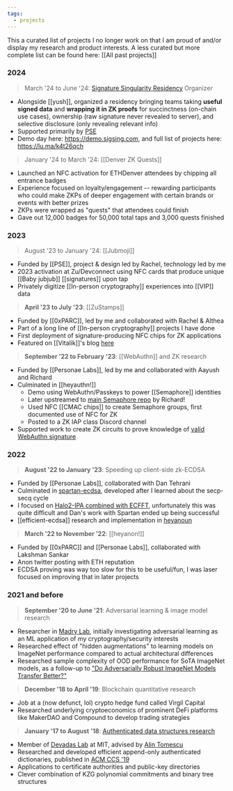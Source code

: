 ```yaml
---
tags:
  - projects
---
```

This a curated list of projects I no longer work on that I am proud of and/or display my research and product interests. A less curated but more complete list can be found here: [[All past projects]]

### 2024
> March '24 to June '24: [Signature Singularity Residency](https://sigsing.com) Organizer
- Alongside [[yush]], organized a residency bringing teams taking **useful signed data** and **wrapping it in ZK proofs** for succinctness (on-chain use cases), ownership (raw signature never revealed to server), and selective disclosure (only revealing relevant info)
- Supported primarily by [PSE](https://pse.dev)
- Demo day here: https://demo.sigsing.com, and full list of projects here: https://lu.ma/k4t26qch

> January '24 to March '24:  [[Denver ZK Quests]]
- Launched an NFC activation for ETHDenver attendees by chipping all entrance badges
- Experience focused on loyalty/engagement -- rewarding participants who could make ZKPs of deeper engagement with certain brands or events with better prizes 
- ZKPs were wrapped as "quests" that attendees could finish
- Gave out 12,000 badges for 50,000 total taps and 3,000 quests finished

### 2023

> August '23 to January '24: [[Jubmoji]]
- Funded by [[PSE]], project & design led by Rachel, technology led by me
- 2023 activation at Zu/Devconnect using NFC cards that produce unique [[Baby jubjub]] [[signatures]] upon tap
- Privately digitize [[In-person cryptography]] experiences into [[VIP]] data

> **April '23 to July '23**: [[ZuStamps]]
- Funded by [[0xPARC]], led by me and collaborated with Rachel & Althea
- Part of a long line of [[In-person cryptography]] projects I have done
- First deployment of signature-producing NFC chips for ZK applications
- Featured on [[Vitalik]]'s blog [here](https://vitalik.eth.limo/general/2023/06/09/three_transitions.html#:~:text=But%20the%20Zupass%20system%20also%20began%20to%20have%20other%20apps%20built%20on%20top)

> **September '22 to February '23**: [[WebAuthn]] and ZK research
- Funded by [[Personae Labs]], led by me and collaborated with Aayush and Richard
- Culminated in [[heyauthn!]]
	- Demo using WebAuthn/Passkeys to power [[Semaphore]] identities
	- Later upstreamed to [main Semaphore repo](https://github.com/semaphore-protocol/semaphore/tree/main/packages/heyauthn) by Richard!
	- Used NFC [[CMAC chips]] to create Semaphore groups, first documented use of NFC for ZK
	- Posted to a ZK IAP class Discord channel
- Supported work to create ZK circuits to prove knowledge of [valid WebAuthn signature](https://github.com/zkwebauthn/webauthn-halo2)

### 2022

> **August '22 to January '23**: Speeding up client-side zk-ECDSA
- Funded by [[Personae Labs]], collaborated with Dan Tehrani
- Culminated in [spartan-ecdsa](https://personaelabs.org/posts/spartan-ecdsa/), developed after I learned about the secp-secq cycle
- I focused on [Halo2-IPA combined with ECFFT](https://github.com/personaelabs/halo2-secp), unfortunately this was quite difficult and Dan's work with Spartan ended up being successful
- [[efficient-ecdsa]] research and implementation in [heyanoun](https://github.com/personaelabs/heyanoun)

> **March '22 to November '22**: [[heyanon!]]
- Funded by [[0xPARC]] and [[Personae Labs]], collaborated with Lakshman Sankar
- Anon twitter posting with ETH reputation
- ECDSA proving was way too slow for this to be useful/fun, I was laser focused on improving that in later projects

### 2021 and before

>  **September '20 to June '21**: Adversarial learning & image model research
- Researcher in [Madry Lab](https://madrylab.mit.edu/), initially investigating adversarial learning as an ML application of my cryptography/security interests
- Researched effect of "hidden augmentations" to learning models on ImageNet performance compared to actual architectural differences
- Researched sample complexity of OOD performance for SoTA ImageNet models, as a follow-up to ["Do Adversarially Robust ImageNet Models Transfer Better?"](https://arxiv.org/pdf/2007.08489.pdf)

 > **December '18 to April '19**: Blockchain quantitative research
- Job at a (now defunct, lol) crypto hedge fund called Virgil Capital
- Researched underlying cryptoeconomics of prominent DeFi platforms like MakerDAO and Compound to develop trading strategies

> **January '17 to August '18**: [Authenticated data structures research](https://eprint.iacr.org/2018/721)
- Member of [Devadas Lab](https://people.csail.mit.edu/devadas/) at MIT, advised by [Alin Tomescu](https://alinush.github.io/)
- Researched and developed efficient append-only authenticated dictionaries, published in [ACM CCS '19](https://dl.acm.org/doi/10.1145/3319535.3345652)
- Applications to certificate authorities and public-key directories
- Clever combination of KZG polynomial commitments and binary tree structures